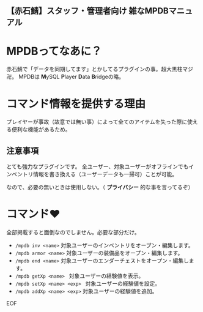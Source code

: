 【赤石鯖】スタッフ・管理者向け 雑なMPDBマニュアル
----
# MPDBってなあに？
赤石鯖で「データを同期してます」とかしてるプラグインの事。超大黒柱マジ卍。
MPDBは **M**ySQL **P**layer **D**ata **B**ridgeの略。

# コマンド情報を提供する理由
プレイヤーが事故（故意では無い事）によって全てのアイテムを失った際に使える便利な機能があるため。
## 注意事項
とても強力なプラグインです。
全ユーザー、対象ユーザーがオフラインでもインベントリ情報を書き換える（ユーザーデータも一掃可）ことが可能。

なので、必要の無いときは使用しない。（ __プライバシー__ 的な事を言ってるぞ）

# コマンド♥
全部掲載すると面倒なのでしません。必要な部分だけ。

* `/mpdb inv <name>` 対象ユーザーのインベントリをオープン・編集します。
* `/mpdb armor <name>` 対象ユーザーの装備品をオープン・編集します。
* `/mpdb end <name>` 対象ユーザーのエンダーチェストをオープン・編集します。
* `/mpdb getXp <name> ` 対象ユーザーの経験値を表示。
* `/mpdb setXp <name> <exp> ` 対象ユーザーの経験値を設定。
* `/mpdb addXp <name> <exp>`  対象ユーザーの経験値を追加。

EOF
